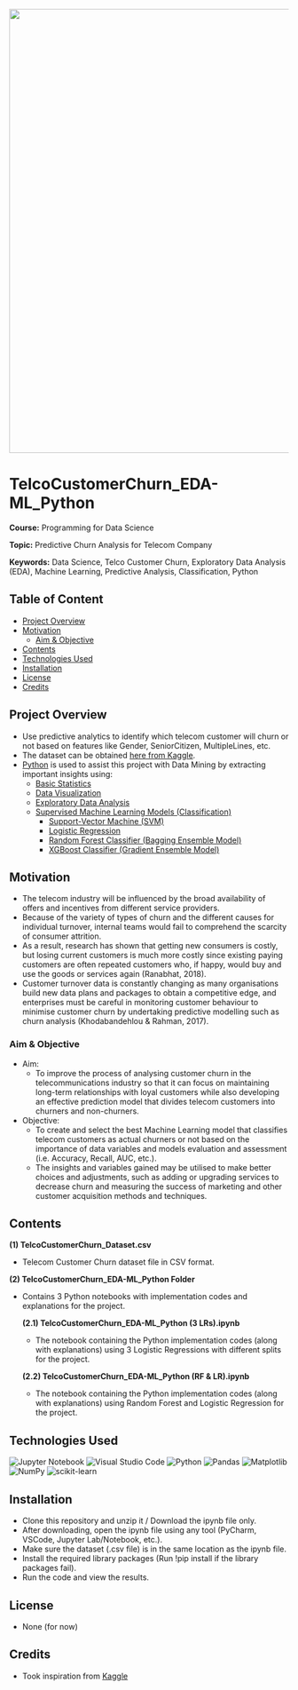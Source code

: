 <p align="center">
    <img width="800" src="https://editor.analyticsvidhya.com/uploads/94357telecom%20churn.png">
</p>

# TelcoCustomerChurn_EDA-ML_Python

**Course:** Programming for Data Science

**Topic:** Predictive Churn Analysis for Telecom Company

**Keywords:** Data Science, Telco Customer Churn, Exploratory Data Analysis (EDA), Machine Learning, Predictive Analysis, Classification, Python



## Table of Content
- [Project Overview](#Project-Overview)
- [Motivation](#Motivation)
  - [Aim & Objective](#Aim--Objective)
- [Contents](#Contents)
- [Technologies Used](#Technologies-Used)
- [Installation](#Installation)
- [License](#License)
- [Credits](#Credits)



## Project Overview
- Use predictive analytics to identify which telecom customer will churn or not based on features like Gender, SeniorCitizen, MultipleLines, etc.
- The dataset can be obtained [here from Kaggle](https://www.kaggle.com/datasets/blastchar/telco-customer-churn).
- [Python](https://www.python.org/) is used to assist this project with Data Mining by extracting important insights using: 
  - [Basic Statistics](https://en.wikipedia.org/wiki/Statistics)
  - [Data Visualization](https://en.wikipedia.org/wiki/Data_and_information_visualization)
  - [Exploratory Data Analysis](https://en.wikipedia.org/wiki/Exploratory_data_analysis)
  - [Supervised Machine Learning Models (Classification)](https://en.wikipedia.org/wiki/Supervised_learning)
    - [Support-Vector Machine (SVM)](https://en.wikipedia.org/wiki/Support-vector_machine)
    - [Logistic Regression](https://en.wikipedia.org/wiki/Logistic_regression)
    - [Random Forest Classifier (Bagging Ensemble Model)](https://en.wikipedia.org/wiki/Random_forest)
    - [XGBoost Classifier (Gradient Ensemble Model)](https://en.wikipedia.org/wiki/XGBoost)



## Motivation
- The telecom industry will be influenced by the broad availability of offers and incentives from different service providers. 
- Because of the variety of types of churn and the different causes for individual turnover, internal teams would fail to comprehend the scarcity of consumer attrition. 
- As a result, research has shown that getting new consumers is costly, but losing current customers is much more costly since existing paying customers are often repeated customers who, if happy, would buy and use the goods or services again (Ranabhat, 2018). 
- Customer turnover data is constantly changing as many organisations build new data plans and packages to obtain a competitive edge, and enterprises must be careful in monitoring customer behaviour to minimise customer churn by undertaking predictive modelling such as churn analysis (Khodabandehlou & Rahman, 2017).



### Aim & Objective
- Aim: 
  - To improve the process of analysing customer churn in the telecommunications industry so that it can focus on maintaining long-term relationships with loyal customers while also developing an effective prediction model that divides telecom customers into churners and non-churners. 
- Objective: 
  - To create and select the best Machine Learning model that classifies telecom customers as actual churners or not based on the importance of data variables and models evaluation and assessment (i.e. Accuracy, Recall, AUC, etc.).
  - The insights and variables gained may be utilised to make better choices and adjustments, such as adding or upgrading services to decrease churn and measuring the success of marketing and other customer acquisition methods and techniques.



## Contents
**(1) TelcoCustomerChurn_Dataset.csv**
  - Telecom Customer Churn dataset file in CSV format.

**(2) TelcoCustomerChurn_EDA-ML_Python Folder**
  - Contains 3 Python notebooks with implementation codes and explanations for the project.

    **(2.1) TelcoCustomerChurn_EDA-ML_Python (3 LRs).ipynb**
    - The notebook containing the Python implementation codes (along with explanations) using 3 Logistic Regressions with different splits for the project.

    **(2.2) TelcoCustomerChurn_EDA-ML_Python (RF & LR).ipynb**
    - The notebook containing the Python implementation codes (along with explanations) using Random Forest and Logistic Regression for the project.



## Technologies Used
<p </p>

![Jupyter Notebook](https://img.shields.io/badge/jupyter-%23FA0F00.svg?style=for-the-badge&logo=jupyter&logoColor=white)
![Visual Studio Code](https://img.shields.io/badge/Visual%20Studio%20Code-0078d7.svg?style=for-the-badge&logo=visual-studio-code&logoColor=white)
![Python](https://img.shields.io/badge/python-3670A0?style=for-the-badge&logo=python&logoColor=ffdd54)
![Pandas](https://img.shields.io/badge/pandas-%23150458.svg?style=for-the-badge&logo=pandas&logoColor=white)
![Matplotlib](https://img.shields.io/badge/Matplotlib-%23#ffffff.svg?style=for-the-badge&logo=Matplotlib&logoColor=white)
![NumPy](https://img.shields.io/badge/numpy-%23013243.svg?style=for-the-badge&logo=numpy&logoColor=white)
![scikit-learn](https://img.shields.io/badge/scikit--learn-%23F7931E.svg?style=for-the-badge&logo=scikit-learn&logoColor=white)

<p </p>



## Installation
- Clone this repository and unzip it / Download the ipynb file only.
- After downloading, open the ipynb file using any tool (PyCharm, VSCode, Jupyter Lab/Notebook, etc.).
- Make sure the dataset (.csv file) is in the same location as the ipynb file.
- Install the required library packages (Run !pip install if the library packages fail).
- Run the code and view the results.



## License
- None (for now)



## Credits
- Took inspiration from [Kaggle](https://www.kaggle.com/)




